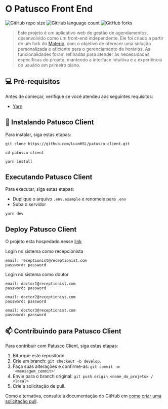# O Patusco Front End

![GitHub repo size](https://img.shields.io/github/repo-size/LuanHSL/patusco-client?style=for-the-badge)
![GitHub language count](https://img.shields.io/github/languages/count/LuanHSL/patusco-client?style=for-the-badge)
![GitHub forks](https://img.shields.io/github/forks/LuanHSL/patusco-client?style=for-the-badge)

> Este projeto é um aplicativo web de gestão de agendamentos, desenvolvido como um front-end independente. Ele foi criado a partir de um fork do [Materio](https://github.com/themeselection/materio-vuetify-vuejs-admin-template-free/tree/main/javascript-version), com o objetivo de oferecer uma solução personalizada e eficiente para o gerenciamento de horários. As funcionalidades foram refinadas para atender às necessidades específicas do projeto, mantendo a interface intuitiva e a experiência do usuário em primeiro plano.

## 💻 Pré-requisitos

Antes de começar, verifique se você atendeu aos seguintes requisitos:

- [Yarn](https://classic.yarnpkg.com/en/docs/getting-started)

## 🚀 Instalando Patusco Client

Para instalar, siga estas etapas:
```
git clone https://github.com/LuanHSL/patusco-client.git
```
```
cd patusco-client
```
```
yarn install
```

## Executando Patusco Client

Para executar, siga estas etapas:

- Duplique o arquivo `.env.example` e renomeie para `.env`
- Suba o servidor
```
yarn dev
```

## Deploy Patusco Client

O projeto esta hospedado nesse [link](https://patusco.luanhdev.com/)

Login no sistema como recepcionista
```
email: receptionist@receptionist.com
password: password
```

Login no sistema como doutor
```
email: doctor1@receptionist.com
password: password
```
```
email: doctor2@receptionist.com
password: password
```
```
email: doctor3@receptionist.com
password: password
```

## 📫 Contribuindo para Patusco Client

Para contribuir com Patusco Client, siga estas etapas:

1. Bifurque este repositório.
2. Crie um branch: `git checkout -b develop`.
3. Faça suas alterações e confirme-as: `git commit -m '<mensagem_commit>'`
4. Envie para o branch original: `git push origin <nome_do_projeto> / <local>`
5. Crie a solicitação de pull.

Como alternativa, consulte a documentação do GitHub em [como criar uma solicitação pull](https://help.github.com/en/github/collaborating-with-issues-and-pull-requests/creating-a-pull-request).

